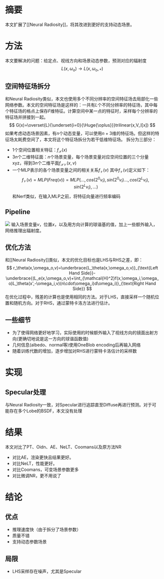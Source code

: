 # 摘要
本文扩展了[[Neural Radiosity]]，将其改进到更好的支持动态场景。
# 方法
本文要解决的问题：给定点、视线方向和场景动态参数，预测对应的辐射度
$$
L(x,\omega_o)\rightarrow L(x,\omega_o,\mathcal{v})
$$
## 空间特征场拆分
和Neural Radiosity类似，本文也使用多个不同分辨率的空间特征场去局部化一些网络参数。本文的空间特征场是这样的：一共有$L$个不同分辨率的特征场，其中每个特征场的格点上保存$F$维特征。计算空间中某一点的特征时，采样每个分辨率的特征场并拼接到一起。
$$
G(x)=\overset{L}{\underset{i=0}{\Huge{\oplus}}}trilinear(x,V_l[x])
$$
如果考虑动态场景因素，有$n$个动态变量，可以使用$n+3$维的特征场。但这样的特征场太耗费空间了，本文将这个特征场拆分为若干低维特征场。
拆分为三部分：
+ 1个空间位置相关特征：$f_{\mathcal{X}}(x)$
+ $3n$个二维特征面：$n$个场景变量，每个场景变量对应空间位置的三个分量xyz，得到$3n$个二维平面$f_{\mathcal{X}\mathcal{V}}(x,v)$
+ 一个MLP表示的各个场景变量之间的相关关系$f_{\mathcal{V}}(v)$
其中$f_{\mathcal{V}}(v)$定义如下：
$$
f_{\mathcal{V}}(v)=MLP(Freq(v))=MLP(...,cos(2^0v_i),sin(2^0v_i)...,cos(2^Lv_i),sin(2^Lv_i),...)
$$
和Nerf类似，在输入MLP之前，将特征向量进行频率编码
## Pipeline
![](24.png)
输入场景变量$v$，位置$x$，以及用方向计算的球谐基的值，加上一些额外输入，网络推理出辐射度。
## 优化方法
和[[Neural Radiosity]]类似，本文的优化目标也是LHS与RHS之差，即：
$$
r_\theta(x,\omega_o,v)=\underbrace{L_\theta(x,\omega_o,v)}_{\text{Left Hand Side}}-\underbrace{(L_e(x,\omega_o,v)+\int_{\mathcal{H}^2}f(x,\omega_i,\omega_o)L_\theta(x',-\omega_i,v)(n\cdot\omega_i)d\omega_i)}_{\text{Right Hand Side}}
$$
在优化过程中，残差的计算也是使用相同的方法。对于LHS，直接采样一个随机位置和随机方向。对于RHS，通过蒙特卡洛方法进行估计。
## 一些细节
+ 为了使得网络更好地学习，实际使用的时候额外输入了视线方向的镜面出射方向(更确切地说是这一方向的球谐函数值)
+ 几何信息(albedo、normal等)使用OneBlob encoding后再输入网络
+ 随着训练代数的增加，逐步增加对RHS进行蒙特卡洛估计的采样数
# 实现
## Specular处理
与Neural Radiosity一致，对Specular进行追踪直至Diffuse再进行预测。对于可能存在多个Lobe的BSDF，本文没有处理
# 结果
本文对比了PT、Oidn、AE、NeLT、Coomans以及原方法NR
+ 对比AE，渲染更快且结果更好。
+ 对比NeLT，性能更好。
+ 对比Coomans，可变场景参数更多
+ 对比微调NR，更不用说了
# 结论
## 优点
+ 推理速度快（由于拆分了场景参数）
+ 质量不错
+ 支持动态参数场景
## 局限
+ LHS采样存在噪声，尤其是Specular